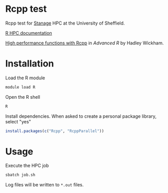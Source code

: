 # Rcpp test
Rcpp test for [Stanage](https://docs.hpc.shef.ac.uk/en/latest/stanage/index.html#gsc.tab=0) HPC at the University of Sheffield.

[R HPC documentation](https://docs.hpc.shef.ac.uk/en/latest/stanage/software/apps/r.html)

[High performance functions with Rcpp](http://adv-r.had.co.nz/Rcpp.html) in *Advanced R* by Hadley Wickham.

# Installation

Load the R module

```bash
module load R
```

Open the R shell

```bash
R
```

Install dependencies. When asked to create a personal package library, select "yes"

```R
install.packages(c("Rcpp", "RcppParallel"))
```

# Usage

Execute the HPC job

```bash
sbatch job.sh
```

Log files will be written to `*.out` files.
